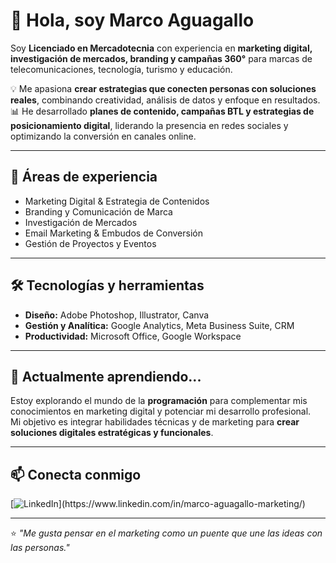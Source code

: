 # 👋 Hola, soy Marco Aguagallo  

Soy **Licenciado en Mercadotecnia** con experiencia en **marketing digital, investigación de mercados, branding y campañas 360°** para marcas de telecomunicaciones, tecnología, turismo y educación.  

💡 Me apasiona **crear estrategias que conecten personas con soluciones reales**, combinando creatividad, análisis de datos y enfoque en resultados.  
📊 He desarrollado **planes de contenido, campañas BTL y estrategias de posicionamiento digital**, liderando la presencia en redes sociales y optimizando la conversión en canales online.  

---

## 🚀 Áreas de experiencia
- Marketing Digital & Estrategia de Contenidos  
- Branding y Comunicación de Marca  
- Investigación de Mercados  
- Email Marketing & Embudos de Conversión  
- Gestión de Proyectos y Eventos  

---

## 🛠 Tecnologías y herramientas
- **Diseño:** Adobe Photoshop, Illustrator, Canva  
- **Gestión y Analítica:** Google Analytics, Meta Business Suite, CRM  
- **Productividad:** Microsoft Office, Google Workspace  

---

## 🌱 Actualmente aprendiendo...
Estoy explorando el mundo de la **programación** para complementar mis conocimientos en marketing digital y potenciar mi desarrollo profesional.  
Mi objetivo es integrar habilidades técnicas y de marketing para **crear soluciones digitales estratégicas y funcionales**.  

---

## 📫 Conecta conmigo
[![LinkedIn]([https://img.shields.io/badge/LinkedIn-Perfil-blue?style=for-the-badge&logo=linkedin](https://media.licdn.com/dms/image/v2/D4E03AQH9auB9eG3GKw/profile-displayphoto-shrink_400_400/profile-displayphoto-shrink_400_400/0/1678498701911?e=1758153600&v=beta&t=N1mNgODMRZy0o5ueEpG7yihVaHH7gFk68j31NammMSg))](https://www.linkedin.com/in/marco-aguagallo-marketing/)  

---
⭐️ _"Me gusta pensar en el marketing como un puente que une las ideas con las personas."_  
